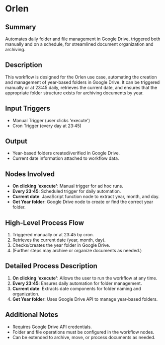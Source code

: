 # Orlen

## Summary
Automates daily folder and file management in Google Drive, triggered both manually and on a schedule, for streamlined document organization and archiving.

## Description
This workflow is designed for the Orlen use case, automating the creation and management of year-based folders in Google Drive. It can be triggered manually or at 23:45 daily, retrieves the current date, and ensures that the appropriate folder structure exists for archiving documents by year.

## Input Triggers
- Manual Trigger (user clicks 'execute')
- Cron Trigger (every day at 23:45)

## Output
- Year-based folders created/verified in Google Drive.
- Current date information attached to workflow data.

## Nodes Involved
- **On clicking 'execute'**: Manual trigger for ad hoc runs.
- **Every 23:45**: Scheduled trigger for daily automation.
- **Current date**: JavaScript function node to extract year, month, and day.
- **Get Year folder**: Google Drive node to create or find the correct year folder.

## High-Level Process Flow
1. Triggered manually or at 23:45 by cron.
2. Retrieves the current date (year, month, day).
3. Checks/creates the year folder in Google Drive.
4. (Further steps may archive or organize documents as needed.)

## Detailed Process Description
1. **On clicking 'execute'**: Allows the user to run the workflow at any time.
2. **Every 23:45**: Ensures daily automation for folder management.
3. **Current date**: Extracts date components for folder naming and organization.
4. **Get Year folder**: Uses Google Drive API to manage year-based folders.

## Additional Notes
- Requires Google Drive API credentials.
- Folder and file operations must be configured in the workflow nodes.
- Can be extended to archive, move, or process documents as needed.
